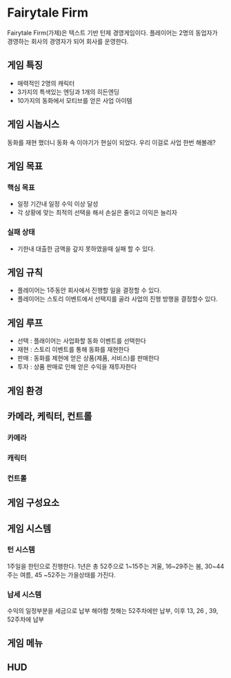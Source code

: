 # Fairytale Firm

Fairytale Firm(가제)은 텍스트 기반 턴제 경영게임이다. 플레이어는 2명의 동업자가 경영하는 회사의 경영자가 되어 회사를 운영한다.

## 게임 특징
* 매력적인 2명의 캐릭터 <br/>
* 3가지의 특색있는 엔딩과 1개의 히든엔딩 <br/>
* 10가지의 동화에서 모티브를 얻은 사업 아이템

## 게임 시놉시스
동화를 재현 했더니 동화 속 이야기가 현실이 되었다. 우리 이걸로 사업 한번 해볼래?

## 게임 목표
### 핵심 목표
* 일정 기간내 일정 수익 이상 달성<br/>
* 각 상황에 맞는 최적의 선택을 해서 손실은 줄이고 이익은 늘리자<br/>
### 실패 상태
* 기한내 대출한 금액을 갚지 못하였을때 실패 할 수 있다.<br/>

## 게임 규칙
- 플레이어는 1주동안 회사에서 진행할 일을 결정할 수 있다. <br/>
- 플레이어는 스토리 이벤트에서 선택지를 골라 사업의 진행 방행을 결정할수 있다.
## 게임 루프
- 선택 : 플래이어는 사업화할 동화 이벤트를 선택한다 <br/>
- 재현 : 스토리 이벤트를 통해 동화를 재현한다 <br/>
- 판매 : 동화를 제현에 얻은 상품(제품, 서비스)를 판매한다 <br/>
- 투자 : 상품 판매로 인해 얻은 수익을 재투자한다 <br/>
## 게임 환경

## 카메라, 케릭터, 컨트롤
### 카메라

### 캐릭터

### 컨트롤

## 게임 구성요소

## 게임 시스템
### 턴 시스템
1주일을 한턴으로 진행한다. 1년은 총 52주으로 1~15주는 겨울, 16~29주는 봄,  30~44주는 여름, 45 ~52주는 가을상태를 가진다.
### 납세 시스템
수익의 일정부분을 세금으로 납부 해야함
첫해는 52주차에만 납부, 이후 13, 26 , 39, 52주차에 납부
## 게임 메뉴

## HUD
